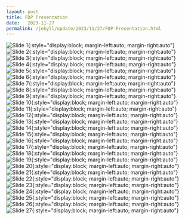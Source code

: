 ```yaml
---
layout: post
title: FDP Presentation
date:   2023-11-27
permalink: /jekyll/update/2023/11/27/FDP-Presentation.html
---
```

![Slide 1](/assets/FDP/FDP_Slide%20(1).PNG){:style="display:block; margin-left:auto; margin-right:auto"}
![Slide 2](/assets/FDP/FDP_Slide%20(2).PNG){:style="display:block; margin-left:auto; margin-right:auto"}
![Slide 3](/assets/FDP/FDP_Slide%20(3).PNG){:style="display:block; margin-left:auto; margin-right:auto"}
![Slide 4](/assets/FDP/FDP_Slide%20(4).PNG){:style="display:block; margin-left:auto; margin-right:auto"}
![Slide 5](/assets/FDP/FDP_Slide%20(5).PNG){:style="display:block; margin-left:auto; margin-right:auto"}
![Slide 6](/assets/FDP/FDP_Slide%20(6).PNG){:style="display:block; margin-left:auto; margin-right:auto"}
![Slide 7](/assets/FDP/FDP_Slide%20(7).PNG){:style="display:block; margin-left:auto; margin-right:auto"}
![Slide 8](/assets/FDP/FDP_Slide%20(8).PNG){:style="display:block; margin-left:auto; margin-right:auto"}
![Slide 9](/assets/FDP/FDP_Slide%20(9).PNG){:style="display:block; margin-left:auto; margin-right:auto"}
![Slide 10](/assets/FDP/FDP_Slide%20(10).PNG){:style="display:block; margin-left:auto; margin-right:auto"}
![Slide 11](/assets/FDP/FDP_Slide%20(11).PNG){:style="display:block; margin-left:auto; margin-right:auto"}
![Slide 12](/assets/FDP/FDP_Slide%20(12).PNG){:style="display:block; margin-left:auto; margin-right:auto"}
![Slide 13](/assets/FDP/FDP_Slide%20(13).PNG){:style="display:block; margin-left:auto; margin-right:auto"}
![Slide 14](/assets/FDP/FDP_Slide%20(14).PNG){:style="display:block; margin-left:auto; margin-right:auto"}
![Slide 15](/assets/FDP/FDP_Slide%20(15).PNG){:style="display:block; margin-left:auto; margin-right:auto"}
![Slide 16](/assets/FDP/FDP_Slide%20(16).PNG){:style="display:block; margin-left:auto; margin-right:auto"}
![Slide 17](/assets/FDP/FDP_Slide%20(17).PNG){:style="display:block; margin-left:auto; margin-right:auto"}
![Slide 18](/assets/FDP/FDP_Slide%20(18).PNG){:style="display:block; margin-left:auto; margin-right:auto"}
![Slide 19](/assets/FDP/FDP_Slide%20(19).PNG){:style="display:block; margin-left:auto; margin-right:auto"}
![Slide 20](/assets/FDP/FDP_Slide%20(20).PNG){:style="display:block; margin-left:auto; margin-right:auto"}
![Slide 21](/assets/FDP/FDP_Slide%20(21).PNG){:style="display:block; margin-left:auto; margin-right:auto"}
![Slide 22](/assets/FDP/FDP_Slide%20(22).PNG){:style="display:block; margin-left:auto; margin-right:auto"}
![Slide 23](/assets/FDP/FDP_Slide%20(23).PNG){:style="display:block; margin-left:auto; margin-right:auto"}
![Slide 24](/assets/FDP/FDP_Slide%20(24).PNG){:style="display:block; margin-left:auto; margin-right:auto"}
![Slide 25](/assets/FDP/FDP_Slide%20(25).PNG){:style="display:block; margin-left:auto; margin-right:auto"}
![Slide 26](/assets/FDP/FDP_Slide%20(26).PNG){:style="display:block; margin-left:auto; margin-right:auto"}
![Slide 27](/assets/FDP/FDP_Slide%20(27).PNG){:style="display:block; margin-left:auto; margin-right:auto"}
